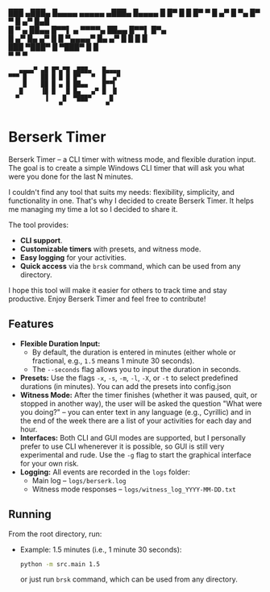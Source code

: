 ███   ▄███▄   █▄▄▄▄   ▄▄▄▄▄   ▄███▄   █▄▄▄▄ █  █▀ 
█  █  █▀   ▀  █  ▄▀  █     ▀▄ █▀   ▀  █  ▄▀ █▄█   
█ ▀ ▄ ██▄▄    █▀▀▌ ▄  ▀▀▀▀▄   ██▄▄    █▀▀▌  █▀▄   
█  ▄▀ █▄   ▄▀ █  █  ▀▄▄▄▄▀    █▄   ▄▀ █  █  █  █  
███   ▀███▀     █             ▀███▀     █     █   
               ▀                       ▀     ▀    
                                                  
       ▄▄▄▄▀ ▄█ █▀▄▀█ ▄███▄   █▄▄▄▄               
    ▀▀▀ █    ██ █ █ █ █▀   ▀  █  ▄▀               
        █    ██ █ ▄ █ ██▄▄    █▀▀▌                
       █     ▐█ █   █ █▄   ▄▀ █  █                
      ▀       ▐    █  ▀███▀     █                 
                  ▀            ▀

# Berserk Timer

Berserk Timer – a CLI timer with witness mode, and flexible duration input.
The goal is to create a simple Windows CLI timer that will ask you what were you done for the last N minutes.

I couldn't find any tool that suits my needs: flexibility, simplicity, and functionality in one. That's why I decided to create Berserk Timer. It helps me managing my time a lot so I decided to share it.

The tool provides:

- **CLI support**.
- **Customizable timers** with presets, and witness mode.
- **Easy logging** for your activities.
- **Quick access** via the `brsk` command, which can be used from any directory.

I hope this tool will make it easier for others to track time and stay productive. Enjoy Berserk Timer and feel free to contribute!

## Features

- **Flexible Duration Input:**
  - By default, the duration is entered in minutes (either whole or fractional, e.g., `1.5` means 1 minute 30 seconds).
  - The `--seconds` flag allows you to input the duration in seconds.
- **Presets:**
  Use the flags `-x`, `-s`, `-m`, `-l`, `-X`, or `-t` to select predefined durations (in minutes). You can add the presets into config.json
- **Witness Mode:**
  After the timer finishes (whether it was paused, quit, or stopped in another way), the user will be asked the question "What were you doing?" – you can enter text in any language (e.g., Cyrillic) and in the end of the week there are a list of your activities for each day and hour.
- **Interfaces:**
  Both CLI and GUI modes are supported, but I personally prefer to use CLI whenerever it is possible, so GUI is still very experimental and rude. Use the `-g` flag to start the graphical interface for your own risk.
- **Logging:**
  All events are recorded in the `logs` folder:
  - Main log – `logs/berserk.log`
  - Witness mode responses – `logs/witness_log_YYYY-MM-DD.txt`

## Running

From the root directory, run:

- Example: 1.5 minutes (i.e., 1 minute 30 seconds):

  ```bash
  python -m src.main 1.5
  ```

  or just run `brsk` command, which can be used from any directory.

  
